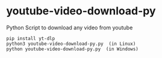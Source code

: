 # youtube-video-download-py
Python Script to download any video from youtube

```
pip install yt-dlp
python3 youtube-video-download-py.py  (in Linux)
python youtube-video-download-py.py  (in Windows)
```
